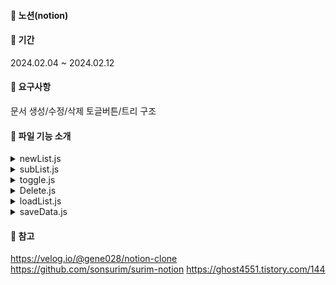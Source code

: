 #### 🌱 노션(notion)

#### 🌱 기간

2024.02.04 ~ 2024.02.12

#### 🌱 요구사항

문서 생성/수정/삭제
토글버튼/트리 구조

#### 🌱 파일 기능 소개

<details>
<summary>newList.js</summary>
'+ 페이지 추가'버튼 클릭: 새 페이지 생성
</details>
<details>
<summary>subList.js</summary>
리스트의 '+'버튼 클릭: 해당 리스트의 하위페이지 생성
</details>
<details>
<summary>toggle.js</summary>
리스트의 '>'버튼 클릭: 해당 리스트의 하위페이지 숨김
</details>
<details>
<summary>Delete.js</summary>
리스트의 '-'버튼 클릭: 해당 리스트와 하위페이지 삭제
</details>
<details>
<summary>loadList.js</summary>
웹 페이지가 로드될 때 localStorage에 저장된 데이터의 리스트 생성
시작페이지 설정
</details>
<details>
<summary>saveData.js</summary>
리스트 제목 클릭: 해당 리스트의 페이지 로드
title과 content input에 keyup 이벤트 발생: 리스트 제목 변경, localStorage에 데이터 저장 및 수정
</details>

#### 🌱 참고

https://velog.io/@gene028/notion-clone
https://github.com/sonsurim/surim-notion
https://ghost4551.tistory.com/144
